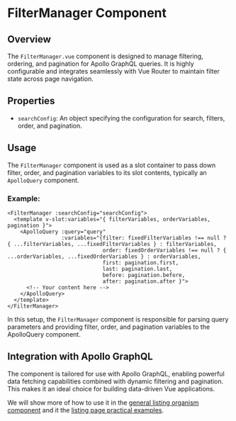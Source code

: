 
# FilterManager Component

## Overview
The `FilterManager.vue` component is designed to manage filtering, ordering, and pagination for Apollo GraphQL queries. It is highly configurable and integrates seamlessly with Vue Router to maintain filter state across page navigation.

## Properties
- `searchConfig`: An object specifying the configuration for search, filters, order, and pagination.

## Usage
The `FilterManager` component is used as a slot container to pass down filter, order, and pagination variables to its slot contents, typically an `ApolloQuery` component.

### Example:
```vue
<FilterManager :searchConfig="searchConfig">
  <template v-slot:variables="{ filterVariables, orderVariables, pagination }">
    <ApolloQuery :query="query"
                 :variables="{filter: fixedFilterVariables !== null ? { ...filterVariables, ...fixedFilterVariables } : filterVariables,
                              order: fixedOrderVariables !== null ? { ...orderVariables, ...fixedOrderVariables } : orderVariables,
                              first: pagination.first,
                              last: pagination.last,
                              before: pagination.before,
                              after: pagination.after }">
      <!-- Your content here -->
    </ApolloQuery>
  </template>
</FilterManager>
```

In this setup, the `FilterManager` component is responsible for parsing query parameters and providing filter, order, and pagination variables to the ApolloQuery component.

## Integration with Apollo GraphQL
The component is tailored for use with Apollo GraphQL, enabling powerful data fetching capabilities combined with dynamic filtering and pagination. This makes it an ideal choice for building data-driven Vue applications.

We will show more of how to use it in the [general listing organism component](./../organisms/general_listing.md) and it the [listing page practical examples](./../../../practical_use/list_page.md).